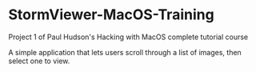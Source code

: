 # StormViewer-MacOS-Training
Project 1 of Paul Hudson's Hacking with MacOS complete tutorial course

A simple application that lets users scroll through a list of images, then select one to view.
